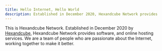 ```yaml
---
title: Hello Internet, Hello World
description: Established in December 2020, Hexandcube Network provides online services for the Internet.
---
```


This is Hexandcube Network. Established in December 2020 by [Hexandcube](https://hexandcube.eu.org), Hexandcube Network provides software, and online hosting services. We are a team of people who are passionate about the Internet, working together to make it better.
